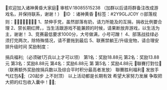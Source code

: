 🥳欢迎加入诸神黄昏大家庭🥳
 审核V:18085515238
（加群以后请将群备注改成游戏名，并保持联系，谢谢！）
🎈ID ：诸神黄昏
🎈标签：#2Y9GLJC0Y
☃️部落规则：👏🏻👏🏻👏🏻👏🏻
1、禁伸手党，虽然部落有奶，请力所能及的互捐，捐收比例要合理
2、禁长期红牌，，当生活跟游戏不能兼顾的时候，请果断放弃游戏，以生活为主，谢谢！
3、竞赛最低要求1000分，大号做满，小号可蹭！
4、部落战挂绿必须打完两次，除特殊情况，请不要拖到最后
5、联赛禁躺王/升级宠物，请合理安排升级时间
奖励制度：

捐兵福利;（必须破1万兵以上才可以领）
第1名：奖励18.88元
第2名：奖励13.88元
第3名：奖励8.88元
第4名：奖励6.88元
第
第5名：奖励4.88元
🤜聯賽打對位🤛
（联赛额外奖励按捐兵数以及综合平时积分最高者发放）
聯賽胜利福利💝
发放手气红包&🎁;（20起步 上不封顶）
以上活动都是长期有效 希望大家努力发展
争取把大把的红包收入囊中！🎁🎉;
